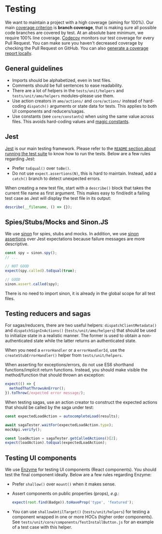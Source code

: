 # Testing

We want to maintain a project with a high coverage (aiming for 100%). Our main [coverage criterion](https://en.wikipedia.org/wiki/Code_coverage#Coverage_criteria) is **branch coverage**, that is making sure all possible code branches are covered by test. At an absolute bare minimum, we require 100% line coverage. [Codecov](https://codecov.io/gh/mozilla/addons-frontend) monitors our test coverage for every Pull Request. You can make sure you haven't decreased coverage by checking the Pull Request on GitHub. You can also [generate a coverage report locally](https://github.com/mozilla/addons-frontend/#code-coverage).

## General guidelines

- Imports should be alphabetized, even in test files.
- Comments should be full sentences to ease readability.
- There are a lot of helpers in the `tests/unit/helpers` and `tests/unit/amo/helpers` modules–please use them.
- Use action creators in `amo/actions/` and `core/actions/` instead of hard-coding `dispatch()` arguments or state data for tests. This applies to both UI components and reducers/sagas.
- Use constants (see `core/constants`) when using the same value across files. This avoids hard-coding values and [magic constants](https://en.wikipedia.org/wiki/Magic_constant).

## Jest

[Jest](https://facebook.github.io/jest/docs/en/getting-started.html) is our main testing framework. Please refer to the [`README` section about running the test suite](https://github.com/mozilla/addons-frontend#running-tests) to know how to run the tests. Below are a few rules regarding Jest:

- Prefer `toEqual()` over `toBe()`.
- Do not use `expect.assertions(N)`, this is hard to maintain. Instead, add a `catch()` branch to detect unexpected errors.

When creating a new test file, start with a `describe()` block that takes the current file name as first argument. This makes easy to find/edit a failing test case as Jest will display the test file in its output:

```js
describe(__filename, () => {});
```

## Spies/Stubs/Mocks and Sinon.JS

We use [sinon](http://sinonjs.org/) for spies, stubs and mocks. In addition, we use [sinon assertions](http://sinonjs.org/releases/v3.2.1/assertions/) over Jest expectations because failure messages are more descriptive.

```js
const spy = sinon.spy();
// ...

// NOT GOOD
expect(spy.called).toEqual(true);

// GOOD
sinon.assert.called(spy);
```

There is no need to import sinon, it is already in the global scope for all test files.

## Testing reducers and sagas

For sagas/reducers, there are two useful helpers: `dispatchClientMetadata()` and `dispatchSignInActions()` (`tests/unit/amo/helpers`) that should be used to initialize state in a realistic manner. The former is used to obtain a non-authenticated state while the latter returns an authenticated state.

When you need a `errorHandler` or a `errorHandlerId`, use the `createStubErrorHandler()` helper from `tests/unit/helpers`.

When asserting for exceptions/errors, do not use ES6 shorthand functions/implicit return functions. Instead, you should make visible the method/function that should thrown an exception:

```js
expect(() => {
  methodThatThrowsAnError();
}).toThrow(/expected error message/);
```

When testing sagas, use an action creator to construct the expected actions that should be called by the saga under test:

```js
const expectedLoadAction = autocompleteLoad(results);

await sagaTester.waitFor(expectedLoadAction.type);
mockApi.verify();

const loadAction = sagaTester.getCalledActions()[2];
expect(loadAction).toEqual(expectedLoadAction);
```

## Testing UI components

We use [Enzyme](http://airbnb.io/enzyme/docs/api/index.html) for testing UI components (React components). You should test the final component ideally. Below are a few rules regarding Enzyme:

- Prefer `shallow()` over `mount()` when it makes sense.
- Assert components on public properties (props), _e.g._:

  ```js
  expect(root.find(Badge)).toHaveProp('type', 'featured');
  ```

- You can use `shallowUntilTarget()` (`tests/unit/helpers`) for testing a component wrapped in one or more HOCs (higher order components). See `tests/unit/core/components/TestInstallButton.js` for an example of a test case with this helper.
